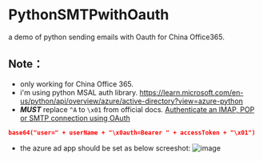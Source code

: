 # PythonSMTPwithOauth
a demo of python sending emails with Oauth for China Office365.

## Note：
- only working for China Office 365.
- i'm using python MSAL auth library. https://learn.microsoft.com/en-us/python/api/overview/azure/active-directory?view=azure-python 
- <b>*MUST*</b> replace ``^A`` to ``\x01`` from official docs. [Authenticate an IMAP, POP or SMTP connection using OAuth](https://learn.microsoft.com/en-us/exchange/client-developer/legacy-protocols/how-to-authenticate-an-imap-pop-smtp-application-by-using-oauth#authenticate-connection-requests)
```json
base64("user=" + userName + "\x0auth=Bearer " + accessToken + "\x01")    
```

- the azure ad app should be set as below screeshot:
![image](https://user-images.githubusercontent.com/18607988/209762054-9692db16-c7e0-479a-8d13-5438e90a8860.png)
